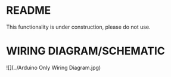 # README
This functionality is under construction, please do not use. 
# WIRING DIAGRAM/SCHEMATIC
![](../Arduino Only Wiring Diagram.jpg)
